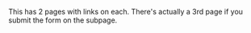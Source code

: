 This has 2 pages with links on each. There's actually a 3rd page if you submit the form on the subpage.
